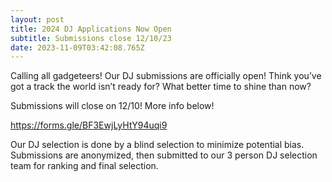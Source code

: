 ```yaml
---
layout: post
title: 2024 DJ Applications Now Open
subtitle: Submissions close 12/10/23
date: 2023-11-09T03:42:08.765Z
---
```

Calling all gadgeteers! Our DJ submissions are officially open! Think you’ve got a track the world isn’t ready for? What better time to shine than now?

Submissions will close on 12/10! More info below! 

<https://forms.gle/BF3EwjLyHtY94uqi9>

Our DJ selection is done by a blind selection to minimize potential bias. Submissions are anonymized, then submitted to our 3 person DJ selection team for ranking and final selection.